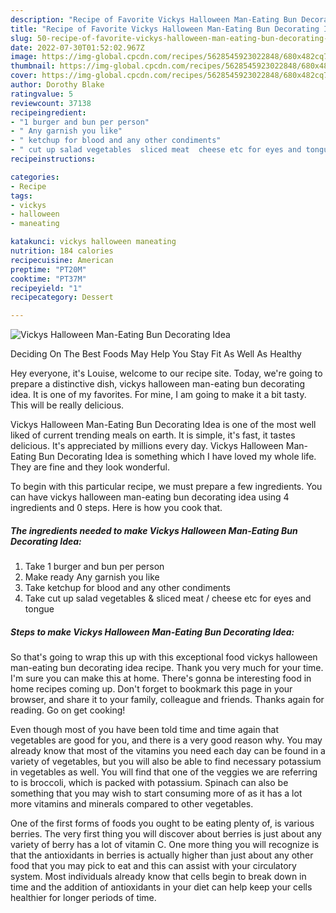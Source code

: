```yaml
---
description: "Recipe of Favorite Vickys Halloween Man-Eating Bun Decorating Idea"
title: "Recipe of Favorite Vickys Halloween Man-Eating Bun Decorating Idea"
slug: 50-recipe-of-favorite-vickys-halloween-man-eating-bun-decorating-idea
date: 2022-07-30T01:52:02.967Z
image: https://img-global.cpcdn.com/recipes/5628545923022848/680x482cq70/vickys-halloween-man-eating-bun-decorating-idea-recipe-main-photo.jpg
thumbnail: https://img-global.cpcdn.com/recipes/5628545923022848/680x482cq70/vickys-halloween-man-eating-bun-decorating-idea-recipe-main-photo.jpg
cover: https://img-global.cpcdn.com/recipes/5628545923022848/680x482cq70/vickys-halloween-man-eating-bun-decorating-idea-recipe-main-photo.jpg
author: Dorothy Blake
ratingvalue: 5
reviewcount: 37138
recipeingredient:
- "1 burger and bun per person"
- " Any garnish you like"
- " ketchup for blood and any other condiments"
- " cut up salad vegetables  sliced meat  cheese etc for eyes and tongue"
recipeinstructions:

categories:
- Recipe
tags:
- vickys
- halloween
- maneating

katakunci: vickys halloween maneating 
nutrition: 184 calories
recipecuisine: American
preptime: "PT20M"
cooktime: "PT37M"
recipeyield: "1"
recipecategory: Dessert

---
```



![Vickys Halloween Man-Eating Bun Decorating Idea](https://img-global.cpcdn.com/recipes/5628545923022848/680x482cq70/vickys-halloween-man-eating-bun-decorating-idea-recipe-main-photo.jpg)

Deciding On The Best Foods May Help You Stay Fit As Well As Healthy

Hey everyone, it's Louise, welcome to our recipe site. Today, we're going to prepare a distinctive dish, vickys halloween man-eating bun decorating idea. It is one of my favorites. For mine, I am going to make it a bit tasty. This will be really delicious.

Vickys Halloween Man-Eating Bun Decorating Idea is one of the most well liked of current trending meals on earth. It is simple, it's fast, it tastes delicious. It's appreciated by millions every day. Vickys Halloween Man-Eating Bun Decorating Idea is something which I have loved my whole life. They are fine and they look wonderful.




To begin with this particular recipe, we must prepare a few ingredients. You can have vickys halloween man-eating bun decorating idea using 4 ingredients and 0 steps. Here is how you cook that.

<!--inarticleads1-->

##### The ingredients needed to make Vickys Halloween Man-Eating Bun Decorating Idea:

1. Take 1 burger and bun per person
1. Make ready  Any garnish you like
1. Take  ketchup for blood and any other condiments
1. Take  cut up salad vegetables &amp; sliced meat / cheese etc for eyes and tongue




<!--inarticleads2-->

##### Steps to make Vickys Halloween Man-Eating Bun Decorating Idea:





So that's going to wrap this up with this exceptional food vickys halloween man-eating bun decorating idea recipe. Thank you very much for your time. I'm sure you can make this at home. There's gonna be interesting food in home recipes coming up. Don't forget to bookmark this page in your browser, and share it to your family, colleague and friends. Thanks again for reading. Go on get cooking!

Even though most of you have been told time and time again that vegetables are good for you, and there is a very good reason why. You may already know that most of the vitamins you need each day can be found in a variety of vegetables, but you will also be able to find necessary potassium in vegetables as well. You will find that one of the veggies we are referring to is broccoli, which is packed with potassium. Spinach can also be something that you may wish to start consuming more of as it has a lot more vitamins and minerals compared to other vegetables.

One of the first forms of foods you ought to be eating plenty of, is various berries. The very first thing you will discover about berries is just about any variety of berry has a lot of vitamin C. One more thing you will recognize is that the antioxidants in berries is actually higher than just about any other food that you may pick to eat and this can assist with your circulatory system. Most individuals already know that cells begin to break down in time and the addition of antioxidants in your diet can help keep your cells healthier for longer periods of time.
